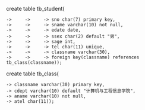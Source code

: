 create table tb_student(

    ->     ->     -> sno char(7) primary key,
    ->     ->     -> sname varchar(10) not null,
    ->     ->     -> edate date,
    ->     ->     -> ssex char(2) default "男",
    ->     ->     -> sage int,
    ->     ->     -> tel char(11) unique,
    ->     ->     -> classname varchar(30),
    ->     ->     -> foreign key(classname) references tb_class(classname));

create table tb_class(

    -> classname varchar(30) primary key,
    -> cdept varchar(10) default "计算机与工程信息学院",
    -> aname varchar(10) not null,
    -> atel char(11));
